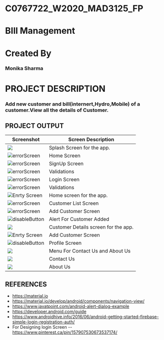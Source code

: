 
# C0767722_W2020_MAD3125_FP
# BIll Management
# Created By
### Monika Sharma
# PROJECT DESCRIPTION
### Add new customer and bill(internert,Hydro,Mobile) of a customer.View all the details of Customer.
## PROJECT OUTPUT
Screenshot | Screen Description
--- | ---
<img src="https://s4.gifyu.com/images/15bd7ba2ba453202c.png" /> | Splash Screen for the app.
<img src="https://s4.gifyu.com/images/2b5d08946d5b1bc97.png" alt="errorScreen"/> | Home Screen
<img src="https://s4.gifyu.com/images/33ae1422355eb4496.png" alt="errorScreen"/> | SignUp Screen 
<img src="https://s4.gifyu.com/images/4c3c1238a3d18f7f6.png" alt="errorScreen"/> | Validations 
 <img src="https://s4.gifyu.com/images/5312e7ab2ecbbbf74.png"  alt="errorScreen"/> | Login Screen  
 <img src="https://s4.gifyu.com/images/6ae1d150466c9edfd.png" alt="errorScreen"/> | Validations
 ![Enrty Screen](https://j.gifs.com/710OQA.gif) | Home screen for the app.
 <img src="https://s4.gifyu.com/images/85123a8579388adbb.png"  alt="errorScreen"/> | Customer List Screen  
 <img src="https://s4.gifyu.com/images/904fea609e1a1f3bf.png" alt="errorScreen"/> | Add Customer Screen
<img src="https://s4.gifyu.com/images/109e83cbd196ef1ead.png" alt="disableButton"/> | Alert For Customer Added
<img src="https://s4.gifyu.com/images/113f26d4a8e3c0595b.png"/> | Customer Details screen for the app.
![Enrty Screen](https://j.gifs.com/OMDqAN.gif) | Add Customer Screen
<img src="https://s4.gifyu.com/images/131229764d8d530b3e.png" alt="disableButton"/> | Profile Screen
<img src="https://s4.gifyu.com/images/14cb97e93775eab831.png"/> | Menu For Contact Us and About Us
<img src="https://s4.gifyu.com/images/15f60b39b5a4700d2b.png"/> | Contact Us
<img src="https://s4.gifyu.com/images/1633d5481b1b82b126.png"/> | About Us

## REFERENCES
* https://material.io
* https://material.io/develop/android/components/navigation-view/
* https://www.javatpoint.com/android-alert-dialog-example
* https://developer.android.com/guide
* https://www.androidhive.info/2016/06/android-getting-started-firebase-simple-login-registration-auth/
* For Designing login Screen -- https://www.pinterest.ca/pin/157907530673537174/
